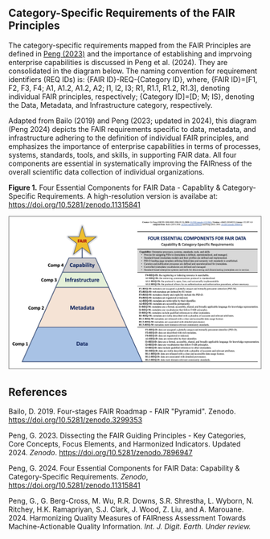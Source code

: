 **Category-Specific Requirements of the FAIR Principles**
---------------------------------------------------------

The category-specific requirements mapped from the FAIR Principles are defined in [Peng (2023)](https://doi.org/10.5281/zenodo.7896947) and the importance of establishing and imprvoing enterprise capabilities is discussed in Peng et al. (2024). They are consolidated in the diagram below. The naming convention for requirement identifiers (REQ IDs) is: {FAIR ID}-REQ-{Category ID}, where, {FAIR ID}=[F1, F2, F3, F4; A1, A1.2, A1.2, A2; I1, I2, I3; R1, R1.1, R1.2, R1.3], denoting individual FAIR principles, respectively;  {Category ID]=[D; M; IS}, denoting the Data, Metadata, and Infrastructure category, respectively. 

Adapted from Bailo (2019) and Peng (2023; updated in 2024), this diagram (Peng 2024) depicts the FAIR requirements specific to data, metadata, and infrastructure adhering to the definition of individual FAIR principles, and emphasizes the importance of enterprise capabilities in terms of processes, systems, standards, tools, and skills, in supporting FAIR data. All four components are essential in systematically improving the FAIRness of the overall scientific data collection of individual organizations.


**Figure 1.** Four Essential Components for FAIR Data - Capablity & Category-Specific Requirements. A high-resolution version is availabe at: https://doi.org/10.5281/zenodo.11315841

<img src="https://github.com/gepeng86/FAIRness-QualityMeasures/blob/main/_images/Peng_FAIR_4-Components_Star_v00r03_lowRes.jpg" width="850" />



References
-----------

Bailo, D. 2019. Four-stages FAIR Roadmap - FAIR "Pyramid". Zenodo. https://doi.org/10.5281/zenodo.3299353

Peng, G. 2023. Dissecting the FAIR Guiding Principles - Key Categories, Core Concepts, Focus Elements, and Harmonized Indicators. Updated 2024. _Zenodo_. https://doi.org/10.5281/zenodo.7896947

Peng, G. 2024. Four Essential Components for FAIR Data: Capability & Category-Specific Requirements. _Zenodo_, https://doi.org/10.5281/zenodo.11315841

Peng, G., G. Berg-Cross, M. Wu, R.R. Downs, S.R. Shrestha, L. Wyborn, N. Ritchey, H.K. Ramapriyan, S.J. Clark, J. Wood, Z. Liu, and A. Marouane. 2024. Harmonizing Quality Measures of FAIRness Assessment Towards Machine-Actionable Quality Information. _Int. J. Digit. Earth. Under review._

